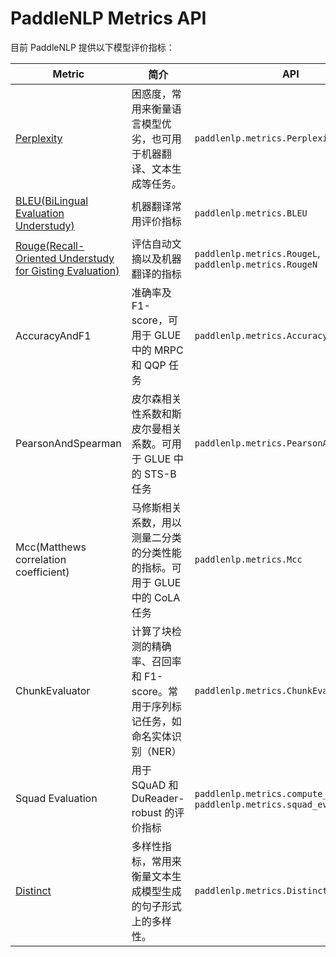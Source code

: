 # PaddleNLP Metrics API

目前 PaddleNLP 提供以下模型评价指标：

| Metric | 简介 | API |
| ------ | --- | --- |
| [Perplexity](https://en.wikipedia.org/wiki/Perplexity)  | 困惑度，常用来衡量语言模型优劣，也可用于机器翻译、文本生成等任务。 | `paddlenlp.metrics.Perplexity`                               |
| [BLEU(BiLingual Evaluation Understudy)](https://en.wikipedia.org/wiki/BLEU)           | 机器翻译常用评价指标          | `paddlenlp.metrics.BLEU`                                     |
| [Rouge(Recall-Oriented Understudy for Gisting Evaluation)](https://en.wikipedia.org/wiki/ROUGE_(metric)) | 评估自动文摘以及机器翻译的指标   | `paddlenlp.metrics.RougeL`, `paddlenlp.metrics.RougeN`       |
| AccuracyAndF1                                            | 准确率及 F1-score，可用于 GLUE 中的 MRPC 和 QQP 任务               | `paddlenlp.metrics.AccuracyAndF1`                            |
| PearsonAndSpearman                                       | 皮尔森相关性系数和斯皮尔曼相关系数。可用于 GLUE 中的 STS-B 任务  | `paddlenlp.metrics.PearsonAndSpearman`                       |
| Mcc(Matthews correlation coefficient)                    | 马修斯相关系数，用以测量二分类的分类性能的指标。可用于 GLUE 中的 CoLA 任务 | `paddlenlp.metrics.Mcc`                                      |
| ChunkEvaluator                                           | 计算了块检测的精确率、召回率和 F1-score。常用于序列标记任务，如命名实体识别（NER） | `paddlenlp.metrics.ChunkEvaluator`                           |
| Squad Evaluation                        | 用于 SQuAD 和 DuReader-robust 的评价指标                         | `paddlenlp.metrics.compute_predictions`, `paddlenlp.metrics.squad_evaluate` |
| [Distinct](https://arxiv.org/abs/1510.03055) | 多样性指标，常用来衡量文本生成模型生成的句子形式上的多样性。 | `paddlenlp.metrics.Distinct` |
